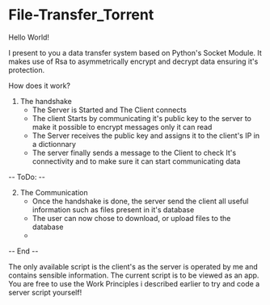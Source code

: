 # File-Transfer_Torrent

Hello World!

I present to you a data transfer system based on Python's Socket Module.
It makes use of Rsa to asymmetrically encrypt and decrypt data ensuring it's protection.

How does it work?

1. The handshake
   - The Server is Started and The Client connects
   - The client Starts by communicating it's public key to the server to make it possible to encrypt messages only it can read
   - The Server receives the public key and assigns it to the client's IP in a dictionnary
   - The server finally sends a message to the Client to check It's connectivity and to make sure it can start communicating data


-- ToDo: --

2. The Communication
   - Once the handshake is done, the server send the client all useful information such as files present in it's database
   - The user can now chose to download, or upload files to the database
   - 
-- End --


The only available script is the client's as the server is operated by me and contains sensible information. The current script is to be viewed as an app.
You are free to use the Work Principles i described earlier to try and code a server script yourself!
